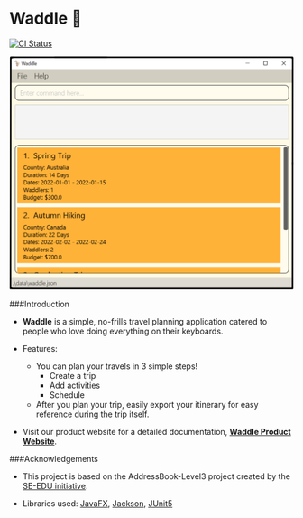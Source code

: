 # Waddle 🦆

[![CI Status](https://github.com/AY2223S1-CS2103-W11-4/tp/workflows/Java%20CI/badge.svg)](https://github.com/AY2223S1-CS2103-W11-4/tp/actions)

![Ui](docs/images/Ui.png)

###Introduction

* **Waddle** is a simple, no-frills travel planning application catered to people who love doing everything on their keyboards.
* Features:
    * You can plan your travels in 3 simple steps!
      * Create a trip
      * Add activities
      * Schedule
    * After you plan your trip, easily export your itinerary for easy reference during the trip itself.

* Visit our product website for a detailed documentation, **[Waddle Product Website](https://ay2223s1-cs2103-W11-4.github.io/tp/UserGuide.html)**.



###Acknowledgements
* This project is based on the AddressBook-Level3 project created by the [SE-EDU initiative](https://se-education.org).


* Libraries used: [JavaFX](https://openjfx.io/), [Jackson](https://github.com/FasterXML/jackson), [JUnit5](https://github.com/junit-team/junit5)
